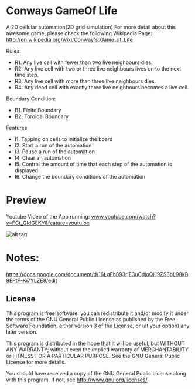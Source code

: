 # Conways GameOf Life
A 2D cellular automation(2D grid simulation)
For more detail about this awesome game, please check the following Wikipedia Page:
http://en.wikipedia.org/wiki/Conway's_Game_of_Life

Rules:
* R1.	Any live cell with fewer than two live neighbours dies.
* R2.	Any live cell with two or three live neighbours lives on to the next time step.
* R3.	Any live cell with more than three live neighbours dies.
* R4.	Any dead cell with exactly three live neighbours becomes a live cell.

Boundary Condition:
* B1. Finite Boundary
* B2. Toroidal Boundary

Features:
* I1. Tapping on cells to initialize the board
* I2. Start a run of the automation
* I3. Pause a run of the automation
* I4. Clear an automation
* I5. Control the amount of time that each step of the automation is displayed
* I6. Change the boundary conditions of the automation

# Preview
Youtube Video of the App running: www.youtube.com/watch?v=FCt_GIdGEKY&feature=youtu.be

![alt tag](http://i.imgur.com/B1P6BUw.png)

# Notes:
https://docs.google.com/document/d/16LgFh893rjE3uCdjoQH9ZS3bL98kB9EPtF-Ki7YLZE8/edit

**License**
-----------
This program is free software: you can redistribute it and/or modify
it under the terms of the GNU General Public License as published by
the Free Software Foundation, either version 3 of the License, or
(at your option) any later version.

This program is distributed in the hope that it will be useful,
but WITHOUT ANY WARRANTY; without even the implied warranty of
MERCHANTABILITY or FITNESS FOR A PARTICULAR PURPOSE.  See the
GNU General Public License for more details.

You should have received a copy of the GNU General Public License
along with this program.  If not, see <http://www.gnu.org/licenses/>.

